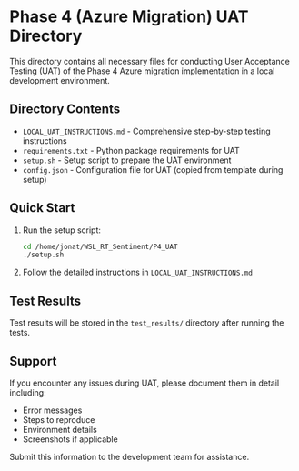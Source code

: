 # Phase 4 (Azure Migration) UAT Directory

This directory contains all necessary files for conducting User Acceptance Testing (UAT) of the Phase 4 Azure migration implementation in a local development environment.

## Directory Contents

- `LOCAL_UAT_INSTRUCTIONS.md` - Comprehensive step-by-step testing instructions
- `requirements.txt` - Python package requirements for UAT
- `setup.sh` - Setup script to prepare the UAT environment
- `config.json` - Configuration file for UAT (copied from template during setup)

## Quick Start

1. Run the setup script:
   ```bash
   cd /home/jonat/WSL_RT_Sentiment/P4_UAT
   ./setup.sh
   ```

2. Follow the detailed instructions in `LOCAL_UAT_INSTRUCTIONS.md`

## Test Results

Test results will be stored in the `test_results/` directory after running the tests.

## Support

If you encounter any issues during UAT, please document them in detail including:

- Error messages
- Steps to reproduce
- Environment details
- Screenshots if applicable

Submit this information to the development team for assistance.